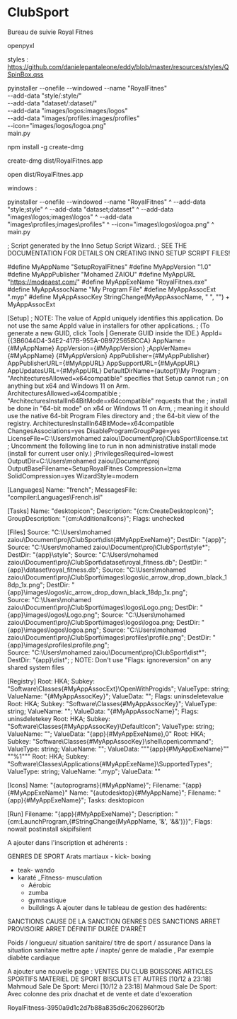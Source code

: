 # ClubSport
Bureau de suivie Royal Fitnes

openpyxl

styles : https://github.com/danielepantaleone/eddy/blob/master/resources/styles/QSpinBox.qss








 pyinstaller --onefile --windowed --name "RoyalFitnes" \
    --add-data "style/:style/" \
    --add-data "dataset/:dataset/" \
    --add-data "images/logos:images/logos" \
    --add-data "images/profiles:images/profiles" \
    --icon="images/logos/logoa.png" \
    main.py





npm install -g create-dmg



create-dmg dist/RoyalFitnes.app

open dist/RoyalFitnes.app





windows : 


pyinstaller --onefile --windowed --name "RoyalFitnes" ^
    --add-data "style\;style" ^
    --add-data "dataset\;dataset" ^
    --add-data "images\logos\;images\logos" ^
    --add-data "images\profiles\;images\profiles" ^
    --icon="images\logos\logoa.png" ^
    main.py



; Script generated by the Inno Setup Script Wizard.
; SEE THE DOCUMENTATION FOR DETAILS ON CREATING INNO SETUP SCRIPT FILES!

#define MyAppName "SetupRoyalFitnes"
#define MyAppVersion "1.0"
#define MyAppPublisher "Mohamed ZAIOU"
#define MyAppURL "https://modeaest.com/"
#define MyAppExeName "RoyalFitnes.exe"
#define MyAppAssocName "My Program File"
#define MyAppAssocExt ".myp"
#define MyAppAssocKey StringChange(MyAppAssocName, " ", "") + MyAppAssocExt

[Setup]
; NOTE: The value of AppId uniquely identifies this application. Do not use the same AppId value in installers for other applications.
; (To generate a new GUID, click Tools | Generate GUID inside the IDE.)
AppId={{3B6044D4-34E2-417B-955A-0B972565BCCA}
AppName={#MyAppName}
AppVersion={#MyAppVersion}
;AppVerName={#MyAppName} {#MyAppVersion}
AppPublisher={#MyAppPublisher}
AppPublisherURL={#MyAppURL}
AppSupportURL={#MyAppURL}
AppUpdatesURL={#MyAppURL}
DefaultDirName={autopf}\My Program
; "ArchitecturesAllowed=x64compatible" specifies that Setup cannot run
; on anything but x64 and Windows 11 on Arm.
ArchitecturesAllowed=x64compatible
; "ArchitecturesInstallIn64BitMode=x64compatible" requests that the
; install be done in "64-bit mode" on x64 or Windows 11 on Arm,
; meaning it should use the native 64-bit Program Files directory and
; the 64-bit view of the registry.
ArchitecturesInstallIn64BitMode=x64compatible
ChangesAssociations=yes
DisableProgramGroupPage=yes
LicenseFile=C:\Users\mohamed zaiou\Document\proj\ClubSport\license.txt
; Uncomment the following line to run in non administrative install mode (install for current user only.)
;PrivilegesRequired=lowest
OutputDir=C:\Users\mohamed zaiou\Document\proj
OutputBaseFilename=SetupRoyalFitnes 
Compression=lzma
SolidCompression=yes
WizardStyle=modern

[Languages]
Name: "french"; MessagesFile: "compiler:Languages\French.isl"

[Tasks]
Name: "desktopicon"; Description: "{cm:CreateDesktopIcon}"; GroupDescription: "{cm:AdditionalIcons}"; Flags: unchecked

[Files]
Source: "C:\Users\mohamed zaiou\Document\proj\ClubSport\dist\{#MyAppExeName}"; DestDir: "{app}"; 
Source: "C:\Users\mohamed zaiou\Document\proj\ClubSport\style\*"; DestDir: "{app}\style"; 
Source: "C:\Users\mohamed zaiou\Document\proj\ClubSport\dataset\royal_fitness.db"; DestDir: "{app}\dataset\royal_fitness.db";
Source: "C:\Users\mohamed zaiou\Document\proj\ClubSport\images\logos\ic_arrow_drop_down_black_18dp_1x.png"; DestDir: "{app}\images\logos\ic_arrow_drop_down_black_18dp_1x.png";  
Source: "C:\Users\mohamed zaiou\Document\proj\ClubSport\images\logos\Logo.png; DestDir: "{app}\images\logos\Logo.png"; 
Source: "C:\Users\mohamed zaiou\Document\proj\ClubSport\images\logos\logoa.png; DestDir: "{app}\images\logos\logoa.png"; 
Source: "C:\Users\mohamed zaiou\Document\proj\ClubSport\images\profiles\profile.png"; DestDir: "{app}\images\profiles\profile.png";  
Source: "C:\Users\mohamed zaiou\Document\proj\ClubSport\dist\*"; DestDir: "{app}\dist"; 
; NOTE: Don't use "Flags: ignoreversion" on any shared system files

[Registry]
Root: HKA; Subkey: "Software\Classes\{#MyAppAssocExt}\OpenWithProgids"; ValueType: string; ValueName: "{#MyAppAssocKey}"; ValueData: ""; Flags: uninsdeletevalue
Root: HKA; Subkey: "Software\Classes\{#MyAppAssocKey}"; ValueType: string; ValueName: ""; ValueData: "{#MyAppAssocName}"; Flags: uninsdeletekey
Root: HKA; Subkey: "Software\Classes\{#MyAppAssocKey}\DefaultIcon"; ValueType: string; ValueName: ""; ValueData: "{app}\{#MyAppExeName},0"
Root: HKA; Subkey: "Software\Classes\{#MyAppAssocKey}\shell\open\command"; ValueType: string; ValueName: ""; ValueData: """{app}\{#MyAppExeName}"" ""%1"""
Root: HKA; Subkey: "Software\Classes\Applications\{#MyAppExeName}\SupportedTypes"; ValueType: string; ValueName: ".myp"; ValueData: ""

[Icons]
Name: "{autoprograms}\{#MyAppName}"; Filename: "{app}\{#MyAppExeName}"
Name: "{autodesktop}\{#MyAppName}"; Filename: "{app}\{#MyAppExeName}"; Tasks: desktopicon

[Run]
Filename: "{app}\{#MyAppExeName}"; Description: "{cm:LaunchProgram,{#StringChange(MyAppName, '&', '&&')}}"; Flags: nowait postinstall skipifsilent






A ajouter dans l'inscription et adhérents : 
 
 GENRES DE SPORT
 Arats martiaux 
    - kick- boxing
   - teak- wando
  - karaté 
 _Fitness- musculation 
    - Aérobic
    - zumba
    - gymnastique 
     - buildings
A ajouter dans le tableau de gestion des hadérents: 

SANCTIONS
 CAUSE DE LA SANCTION
GENRES DES SANCTIONS
ARRET PROVISOIRE
ARRET DÉFINITIF
DURÉE D'ARRÊT

Poids / longueur/ situation sanitaire/ titre de sport / assurance
Dans la situation sanitaire mettre apte / inapte/ genre de maladie , Par exemple diabète cardiaque




A ajouter une nouvelle page : 
 VENTES DU CLUB
BOISSONS
ARTICLES SPORTIFS
MATERIEL DE SPORT
BISCUITS ET AUTRES
[10/12 à 23:18] Mahmoud Sale De Sport: Merci
[10/12 à 23:18] Mahmoud Sale De Sport: Avec colonne des prix dnachat et de vente  et date d'exoeration



RoyalFitness-3950a9d1c2d7b88a835d6c2062860f2b